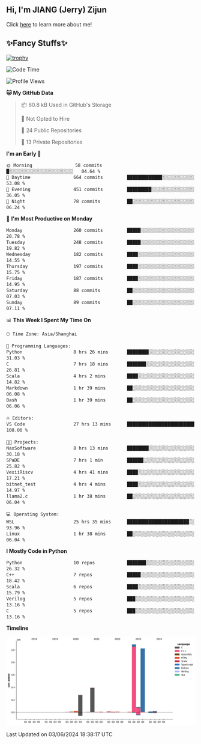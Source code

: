 ## Hi, I'm JIANG (Jerry) Zijun

Click [here](https://jzjerry.github.io/about/) to learn more about me!

## ✨Fancy Stuffs✨
[![trophy](https://github-profile-trophy.vercel.app/?username=jzjerry&theme=onedark)](https://github.com/ryo-ma/github-profile-trophy)
<!--START_SECTION:waka-->
![Code Time](http://img.shields.io/badge/Code%20Time-509%20hrs%206%20mins-blue)

![Profile Views](http://img.shields.io/badge/Profile%20Views-0-blue)

**🐱 My GitHub Data** 

> 📦 60.8 kB Used in GitHub's Storage 
 > 
> 🚫 Not Opted to Hire
 > 
> 📜 24 Public Repositories 
 > 
> 🔑 13 Private Repositories 
 > 
**I'm an Early 🐤** 

```text
🌞 Morning                58 commits          █░░░░░░░░░░░░░░░░░░░░░░░░   04.64 % 
🌆 Daytime                664 commits         █████████████░░░░░░░░░░░░   53.08 % 
🌃 Evening                451 commits         █████████░░░░░░░░░░░░░░░░   36.05 % 
🌙 Night                  78 commits          ██░░░░░░░░░░░░░░░░░░░░░░░   06.24 % 
```
📅 **I'm Most Productive on Monday** 

```text
Monday                   260 commits         █████░░░░░░░░░░░░░░░░░░░░   20.78 % 
Tuesday                  248 commits         █████░░░░░░░░░░░░░░░░░░░░   19.82 % 
Wednesday                182 commits         ████░░░░░░░░░░░░░░░░░░░░░   14.55 % 
Thursday                 197 commits         ████░░░░░░░░░░░░░░░░░░░░░   15.75 % 
Friday                   187 commits         ████░░░░░░░░░░░░░░░░░░░░░   14.95 % 
Saturday                 88 commits          ██░░░░░░░░░░░░░░░░░░░░░░░   07.03 % 
Sunday                   89 commits          ██░░░░░░░░░░░░░░░░░░░░░░░   07.11 % 
```


📊 **This Week I Spent My Time On** 

```text
🕑︎ Time Zone: Asia/Shanghai

💬 Programming Languages: 
Python                   8 hrs 26 mins       ████████░░░░░░░░░░░░░░░░░   31.03 % 
C                        7 hrs 18 mins       ███████░░░░░░░░░░░░░░░░░░   26.81 % 
Scala                    4 hrs 2 mins        ████░░░░░░░░░░░░░░░░░░░░░   14.82 % 
Markdown                 1 hr 39 mins        ██░░░░░░░░░░░░░░░░░░░░░░░   06.08 % 
Bash                     1 hr 39 mins        ██░░░░░░░░░░░░░░░░░░░░░░░   06.06 % 

🔥 Editors: 
VS Code                  27 hrs 13 mins      █████████████████████████   100.00 % 

🐱‍💻 Projects: 
NaxSoftware              8 hrs 13 mins       ████████░░░░░░░░░░░░░░░░░   30.18 % 
SPaDE                    7 hrs 1 min         ██████░░░░░░░░░░░░░░░░░░░   25.82 % 
VexiiRiscv               4 hrs 41 mins       ████░░░░░░░░░░░░░░░░░░░░░   17.21 % 
bitnet_test              4 hrs 4 mins        ████░░░░░░░░░░░░░░░░░░░░░   14.97 % 
llama2.c                 1 hr 38 mins        ██░░░░░░░░░░░░░░░░░░░░░░░   06.04 % 

💻 Operating System: 
WSL                      25 hrs 35 mins      ███████████████████████░░   93.96 % 
Linux                    1 hr 38 mins        ██░░░░░░░░░░░░░░░░░░░░░░░   06.04 % 
```

**I Mostly Code in Python** 

```text
Python                   10 repos            ███████░░░░░░░░░░░░░░░░░░   26.32 % 
C++                      7 repos             █████░░░░░░░░░░░░░░░░░░░░   18.42 % 
Scala                    6 repos             ████░░░░░░░░░░░░░░░░░░░░░   15.79 % 
Verilog                  5 repos             ███░░░░░░░░░░░░░░░░░░░░░░   13.16 % 
C                        5 repos             ███░░░░░░░░░░░░░░░░░░░░░░   13.16 % 
```



**Timeline**

![Lines of Code chart](https://raw.githubusercontent.com/Jzjerry/Jzjerry/main/assets/bar_graph.png)


 Last Updated on 03/06/2024 18:38:17 UTC
<!--END_SECTION:waka-->
